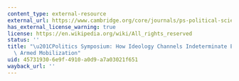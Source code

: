```yaml
---
content_type: external-resource
external_url: https://www.cambridge.org/core/journals/ps-political-science-and-politics/article/how-ideology-channels-indeterminate-emotions-into-armed-mobilization/A67ABBA31703ACBAA25085D474A9DCAF
has_external_license_warning: true
license: https://en.wikipedia.org/wiki/All_rights_reserved
status: ''
title: "\u201CPolitics Symposium: How Ideology Channels Indeterminate Emotions into\
  \ Armed Mobilization"
uid: 45731930-6e9f-4910-a0d9-a7a03021f651
wayback_url: ''
---
```

